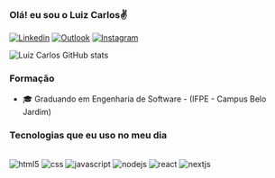 ### Olá! eu sou o Luiz Carlos✌️

[![Linkedin](https://img.shields.io/badge/LinkedIn-0077B5?style=for-the-badge&logo=linkedin&logoColor=white)](https://www.linkedin.com/in/luiz-maciel-06a61a24a/)
[![Outlook](https://img.shields.io/badge/Microsoft_Outlook-0078D4?style=for-the-badge&logo=microsoft-outlook&logoColor=white)](luizcarlosoliveiramaciel@hotmail.com)
[![Instagram](https://img.shields.io/badge/Instagram-E4405F?style=for-the-badge&logo=instagram&logoColor=white)](https://www.instagram.com/luizcarlos.om/)

![Luiz Carlos GitHub stats](https://github-readme-stats.vercel.app/api?username=luizcarlosom&show_icons=true&theme=tokyonight)

### Formação
<ul>
    <li>🎓 Graduando em Engenharia de Software - (IFPE - Campus Belo Jardim)</li>
</ul>

### Tecnologias que eu uso no meu dia

<div style="display: inline_block"><br/>
    <img alt="html5" src="https://img.shields.io/badge/HTML5-E34F26?style=for-the-badge&logo=html5&logoColor=white">
    <img alt="css" src="https://img.shields.io/badge/CSS3-1572B6?style=for-the-badge&logo=css3&logoColor=white">
    <img alt="javascript" src="https://img.shields.io/badge/JavaScript-F7DF1E?style=for-the-badge&logo=javascript&logoColor=black">
    <img alt="nodejs" src="https://img.shields.io/badge/Node.js-43853D?style=for-the-badge&logo=node.js&logoColor=white">
    <img alt="react" src="https://img.shields.io/badge/React-20232A?style=for-the-badge&logo=react&logoColor=61DAFB">
    <img alt="nextjs" src="https://img.shields.io/badge/React-20232A?style=for-the-badge&logo=react&logoColor=61DAFB](https://img.shields.io/badge/Next-black?style=for-the-badge&logo=next.js&logoColor=white">
     
</div>
